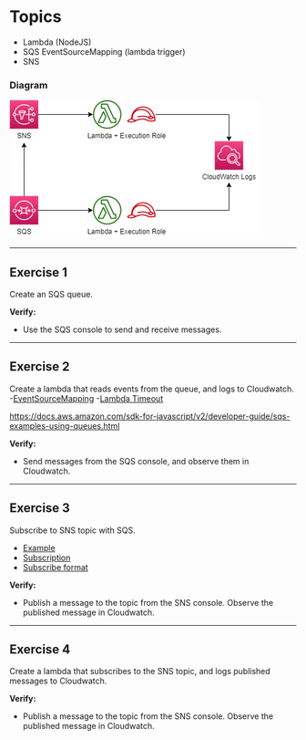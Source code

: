 # Topics
- Lambda (NodeJS)
- SQS EventSourceMapping (lambda trigger)
- SNS

### Diagram

![Diagram](e17.png)

---

## Exercise 1
Create an SQS queue.

**Verify:** 
- Use the SQS console to send and receive messages.

---

## Exercise 2
Create a lambda that reads events from the queue, and logs to Cloudwatch.
-[EventSourceMapping](https://docs.aws.amazon.com/AWSCloudFormation/latest/UserGuide/aws-resource-lambda-eventsourcemapping.html)
-[Lambda Timeout](https://docs.aws.amazon.com/AWSCloudFormation/latest/UserGuide/aws-resource-lambda-function.html#cfn-lambda-function-timeout)

https://docs.aws.amazon.com/sdk-for-javascript/v2/developer-guide/sqs-examples-using-queues.html

**Verify:**
- Send messages from the SQS console, and observe them in Cloudwatch.

---

## Exercise 3
Subscribe to SNS topic with SQS.
- [Example](https://docs.aws.amazon.com/sns/latest/dg/SendMessageToSQS.cloudformation.html)
- [Subscription](https://docs.aws.amazon.com/AWSCloudFormation/latest/UserGuide/aws-resource-sns-subscription.html)
- [Subscribe format](https://docs.aws.amazon.com/sns/latest/api/API_Subscribe.html)

**Verify:**
- Publish a message to the topic from the SNS console. Observe the published message in Cloudwatch.

---

## Exercise 4
Create a lambda that subscribes to the SNS topic, and logs published messages to Cloudwatch.

**Verify:**
- Publish a message to the topic from the SNS console. Observe the published message in Cloudwatch.